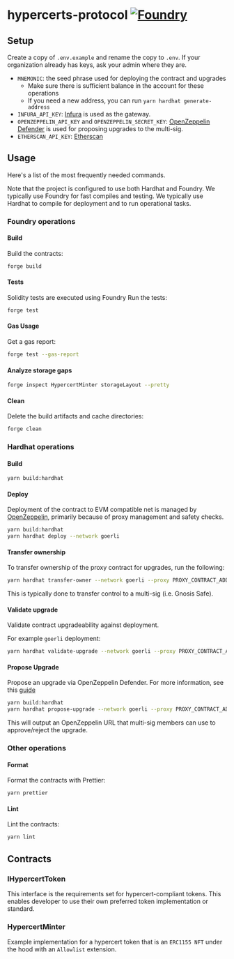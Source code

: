 # hypercerts-protocol [![Foundry][foundry-badge]][foundry]

[foundry]: https://getfoundry.sh/
[foundry-badge]: https://img.shields.io/badge/Built%20with-Foundry-FFDB1C.svg

## Setup

Create a copy of `.env.example` and rename the copy to `.env`. If your organization already has keys, ask your admin
where they are.

- `MNEMONIC`: the seed phrase used for deploying the contract and upgrades
  - Make sure there is sufficient balance in the account for these operations
  - If you need a new address, you can run `yarn hardhat generate-address`
- `INFURA_API_KEY`: [Infura](https://www.infura.io/) is used as the gateway.
- `OPENZEPPELIN_API_KEY` and `OPENZEPPELIN_SECRET_KEY`: [OpenZeppelin Defender](https://defender.openzeppelin.com/) is
  used for proposing upgrades to the multi-sig.
- `ETHERSCAN_API_KEY`: [Etherscan](https://etherscan.io/)

## Usage

Here's a list of the most frequently needed commands.

Note that the project is configured to use both Hardhat and Foundry. We typically use Foundry for fast compiles and
testing. We typically use Hardhat to compile for deployment and to run operational tasks.

### Foundry operations

#### Build

Build the contracts:

```sh
forge build
```

#### Tests

Solidity tests are executed using Foundry Run the tests:

```sh
forge test
```

#### Gas Usage

Get a gas report:

```sh
forge test --gas-report
```

#### Analyze storage gaps

```sh
forge inspect HypercertMinter storageLayout --pretty
```

#### Clean

Delete the build artifacts and cache directories:

```sh
forge clean
```

### Hardhat operations

#### Build

```sh
yarn build:hardhat
```

#### Deploy

Deployment of the contract to EVM compatible net is managed by
[OpenZeppelin](https://docs.openzeppelin.com/upgrades-plugins/1.x/api-hardhat-upgrades), primarily because of proxy
management and safety checks.

```sh
yarn build:hardhat
yarn hardhat deploy --network goerli
```

#### Transfer ownership

To transfer ownership of the proxy contract for upgrades, run the following:

```sh
yarn hardhat transfer-owner --network goerli --proxy PROXY_CONTRACT_ADDRESS --owner NEW_OWNER_ADDRESS
```

This is typically done to transfer control to a multi-sig (i.e. Gnosis Safe).

#### Validate upgrade

Validate contract upgradeability against deployment.

For example `goerli` deployment:

```sh
yarn hardhat validate-upgrade --network goerli --proxy PROXY_CONTRACT_ADDRESS
```

#### Propose Upgrade

Propose an upgrade via OpenZeppelin Defender. For more information, see this
[guide](https://docs.openzeppelin.com/defender/guide-upgrades)

```sh
yarn build:hardhat
yarn hardhat propose-upgrade --network goerli --proxy PROXY_CONTRACT_ADDRESS --multisig OWNER_MULTISIG_ADDRESS
```

This will output an OpenZeppelin URL that multi-sig members can use to approve/reject the upgrade.

### Other operations

#### Format

Format the contracts with Prettier:

```sh
yarn prettier
```

#### Lint

Lint the contracts:

```sh
yarn lint
```

## Contracts

### IHypercertToken

This interface is the requirements set for hypercert-compliant tokens. This enables developer to use their own preferred
token implementation or standard.

### HypercertMinter

Example implementation for a hypercert token that is an `ERC1155 NFT` under the hood with an `Allowlist` extension.
